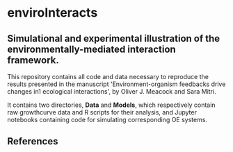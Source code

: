 # enviroInteracts
## Simulational and experimental illustration of the environmentally-mediated interaction framework.

This repository contains all code and data necessary to reproduce the results presented in the manuscript 'Environment-organism feedbacks drive changes in1
ecological interactions', by Oliver J. Meacock and Sara Mitri.

It contains two directories, **Data** and **Models**, which respectively contain raw growthcurve data and R scripts for their analysis, and Jupyter notebooks containing code for simulating corresponding OE systems.

## References

